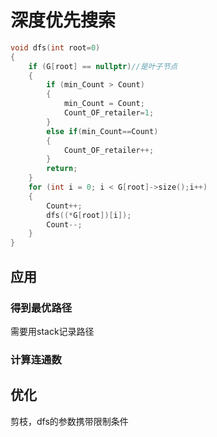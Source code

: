 # 深度优先搜索

```c++
void dfs(int root=0)
{
	if (G[root] == nullptr)//是叶子节点
	{
		if (min_Count > Count)
		{
			min_Count = Count;
			Count_OF_retailer=1;
		}
		else if(min_Count==Count)
		{
			Count_OF_retailer++;
		}
		return;
	}
	for (int i = 0; i < G[root]->size();i++)
	{
		Count++;
		dfs((*G[root])[i]);
		Count--;
	}
}

```

## 应用

### 得到最优路径

需要用stack记录路径

### 计算连通数

## 优化

剪枝，dfs的参数携带限制条件

